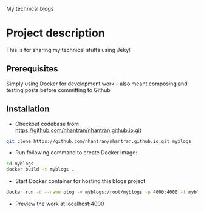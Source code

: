 My technical blogs

# Project description
This is for sharing my technical stuffs using Jekyll

## Prerequisites
Simply using Docker for development work - also meant composing and testing posts before committing to Github

## Installation

- Checkout codebase from https://github.com/nhantran/nhantran.github.io.git
```bash
git clone https://github.com/nhantran/nhantran.github.io.git myblogs
```

- Run following command to create Docker image:
```bash
cd myblogs
docker build -t myblogs .
```

- Start Docker container for hosting this blogs project
```bash
docker run -d --name blog -v myblogs:/root/myblogs -p 4000:4000 -t myblogs 
```

- Preview the work at localhost:4000